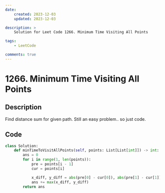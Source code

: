 ```yaml
---
date:
    created: 2023-12-03
    updated: 2023-12-03

description: >
    Solution for Leet Code 1266. Minimum Time Visiting All Points

tags:
    - LeetCode

comments: true
---
```

# 1266. Minimum Time Visiting All Points

## Description

Find distance sum for given path. Still an easy problem.. so just code.

## Code

```python
class Solution:
    def minTimeToVisitAllPoints(self, points: List[List[int]]) -> int:
        ans = 0
        for i in range(1, len(points)):
            pre = points[i - 1]
            cur = points[i]

            x_diff, y_diff = abs(pre[0] - cur[0]), abs(pre[1] - cur[1])
            ans += max(x_diff, y_diff)
        return ans
```